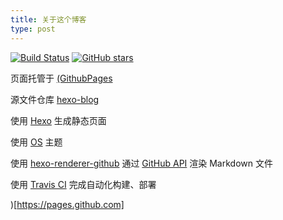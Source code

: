 ```yaml
---
title: 关于这个博客
type: post
---
```


[![Build Status](https://travis-ci.com/zowiegong/hexo-blog.svg?branch=master)](https://travis-ci.com/zowiegong/hexo-blog)
[![GitHub stars](https://img.shields.io/github/stars/zowiegong/hexo-blog.svg?style=social)](https://github.com/zowiegong/hexo-blog)


页面托管于 [(GithubPages](https://pages.github.com/)

源文件仓库 [hexo-blog ](https://github.com/zowiegong/hexo-blog) 

使用 [Hexo](https://hexo.io/zh-cn/docs/index.html) 生成静态页面

使用 [OS](https://github.com/zowiegong/hexo-theme-os) 主题

使用 [hexo-renderer-github](https://github.com/zowiegong/hexo-renderer-github) 通过 [GitHub API](https://developer.github.com/v3/markdown/#render-an-arbitrary-markdown-document) 渲染 Markdown 文件

使用 [Travis CI](https://travis-ci.com) 完成自动化构建、部署

)[https://pages.github.com]
<!--stackedit_data:
eyJoaXN0b3J5IjpbODkzODAyMjUzLDgxMTc3NDg5NSwyODMzND
MwNDUsLTIxMTU3MzIwMTksLTEyMDY3NTA1MDJdfQ==
-->